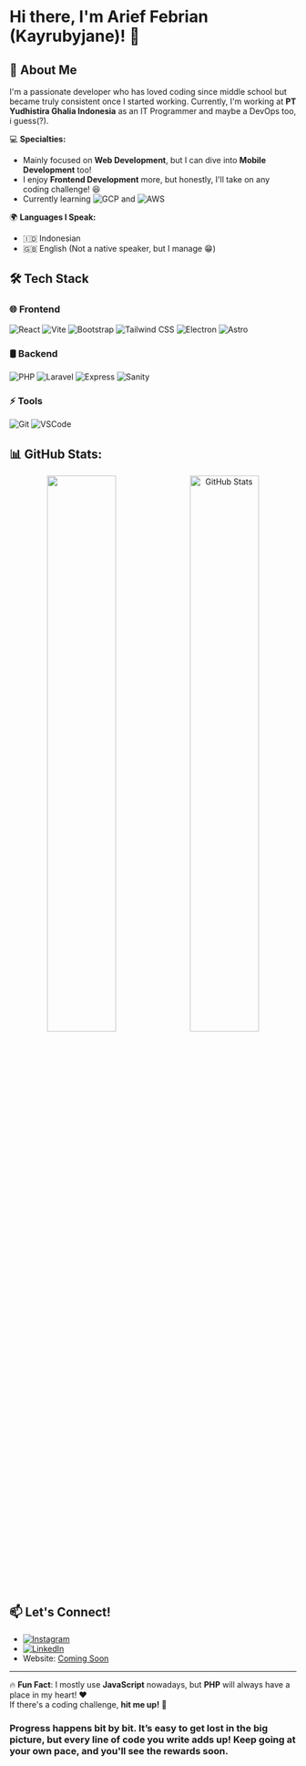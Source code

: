 # Hi there, I'm Arief Febrian (Kayrubyjane)! 👋

## 🚀 About Me
I'm a passionate developer who has loved coding since middle school but became truly consistent once I started working. Currently, I'm working at **PT Yudhistira Ghalia Indonesia** as an IT Programmer and maybe a DevOps too, i guess(?).  

💻 **Specialties:**  
- Mainly focused on **Web Development**, but I can dive into **Mobile Development** too!  
- I enjoy **Frontend Development** more, but honestly, I'll take on any coding challenge! 😆
- Currently learning ![GCP](https://img.shields.io/badge/-Google%20Cloud-4285F4?style=for-the-badge&logo=google-cloud&logoColor=white) and ![AWS](https://img.shields.io/badge/-AWS-232F3E?style=for-the-badge&logo=amazon&logoColor=white)

🌍 **Languages I Speak:**  
- 🇮🇩 Indonesian  
- 🇬🇧 English (Not a native speaker, but I manage 😁)  

## 🛠 Tech Stack
### 🌐 Frontend
![React](https://img.shields.io/badge/-React-61DAFB?style=for-the-badge&logo=react&logoColor=white)
![Vite](https://img.shields.io/badge/-Vite-646CFF?style=for-the-badge&logo=vite&logoColor=white)
![Bootstrap](https://img.shields.io/badge/-Bootstrap-7952B3?style=for-the-badge&logo=bootstrap&logoColor=white)
![Tailwind CSS](https://img.shields.io/badge/-TailwindCSS-38B2AC?style=for-the-badge&logo=tailwind-css&logoColor=white)
![Electron](https://img.shields.io/badge/-Electron-47848F?style=for-the-badge&logo=electron&logoColor=white)
![Astro](https://img.shields.io/badge/-Astro-353D85?style=for-the-badge&logo=astro&logoColor=white)

### 🛢 Backend
![PHP](https://img.shields.io/badge/-PHP-777BB4?style=for-the-badge&logo=php&logoColor=white)
![Laravel](https://img.shields.io/badge/-Laravel-FF2D20?style=for-the-badge&logo=laravel&logoColor=white)
![Express](https://img.shields.io/badge/-Express-f3f3f3?style=for-the-badge&logo=express&logoColor=black)
![Sanity](https://img.shields.io/badge/-Sanity-cc190e?style=for-the-badge&logo=sanity&logoColor=white)

### ⚡ Tools
![Git](https://img.shields.io/badge/-Git-F05032?style=for-the-badge&logo=git&logoColor=white)
![VSCode](https://img.shields.io/badge/-VS%20Code-007ACC?style=for-the-badge&logo=visual-studio-code&logoColor=white)

## 📊 GitHub Stats:
<p align="center">
<img width="49%" height="50%" src="https://github-readme-stats.vercel.app/api/top-langs/?username=Kayrubyjane&theme=one_dark_pro&hide_border=false&include_all_commits=true&count_private=true&layout=compact">
<img width="49%" height="50%" src="https://github-readme-stats.vercel.app/api?username=Kayrubyjane&theme=one_dark_pro&hide_border=false&include_all_commits=true&count_private=true" alt="GitHub Stats" />
</p>

## 📫 Let's Connect!
- <a href="https://www.instagram.com/osk.rka_" target="_blank"><img src="https://img.shields.io/badge/-Instagram-E4405F?style=for-the-badge&logo=instagram&logoColor=white" alt="Instagram"></a>
- <a href="https://www.linkedin.com/in/arief-febrian-b9155531b" target="_blank"><img src="https://img.shields.io/badge/-LinkedIn-0A66C2?style=for-the-badge&logo=linkedin&logoColor=white" alt="LinkedIn"></a>
- Website: [Coming Soon](#)

---
🔥 **Fun Fact**: I mostly use **JavaScript** nowadays, but **PHP** will always have a place in my heart! ❤️  
If there's a coding challenge, **hit me up!** 🎯

### Progress happens bit by bit. It’s easy to get lost in the big picture, but every line of code you write adds up! Keep going at your own pace, and you'll see the rewards soon.
